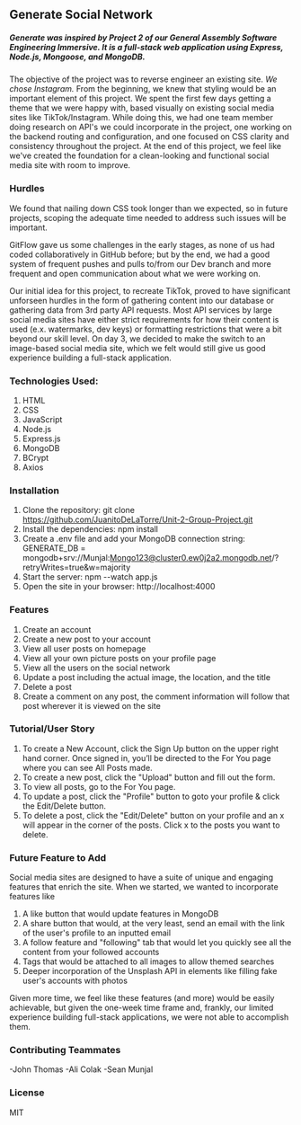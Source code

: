 ## Generate Social Network

##### Generate was inspired by Project 2 of our General Assembly Software Engineering Immersive. It is a full-stack web application using Express, Node.js, Mongoose, and MongoDB.

The objective of the project was to reverse engineer an existing site. _We chose Instagram._ From the beginning, we knew that styling would be an important element of this project. 
We spent the first few days getting a theme that we were happy with, based visually on existing social media sites like TikTok/Instagram. While doing this, we had one team member doing
research on API's we could incorporate in the project, one working on the backend routing and configuration, and one focused on CSS clarity and consistency throughout the project.
At the end of this project, we feel like we've created the foundation for a clean-looking and functional social media site with room to improve.

### Hurdles

We found that nailing down CSS took longer than we expected, so in future projects, scoping the adequate time needed to address such issues will be important. 

GitFlow gave us some challenges in the early stages, as none of us had coded collaboratively in GitHub before; but by the end, we had a good system of frequent pushes and pulls to/from our Dev branch and more frequent and open communication about what we were working on.

Our initial idea for this project, to recreate TikTok, proved to have significant unforseen hurdles in the form of gathering content into our database or gathering data from 3rd party API requests. Most API services by large
social media sites have either strict requirements for how their content is used (e.x. watermarks, dev keys) or formatting restrictions that were a bit beyond our skill level. On day 3, we decided to make the switch to an image-based social media site,
which we felt would still give us good experience building a full-stack application.


### Technologies Used:
1. HTML
2. CSS
3. JavaScript
4. Node.js
5. Express.js
6. MongoDB
7. BCrypt
8. Axios


### Installation
1. Clone the repository: git clone https://github.com/JuanitoDeLaTorre/Unit-2-Group-Project.git
2. Install the dependencies: npm install
3. Create a .env file and add your MongoDB connection string: GENERATE_DB = mongodb+srv://Munjal:Mongo123@cluster0.ew0j2a2.mongodb.net/?retryWrites=true&w=majority
4. Start the server: npm --watch app.js
5. Open the site in your browser: http://localhost:4000


### Features
1. Create an account
2. Create a new post to your account
3. View all user posts on homepage
4. View all your own picture posts on your profile page
5. View all the users on the social network
6. Update a post including the actual image, the location, and the title
7. Delete a post
8. Create a comment on any post, the comment information will follow that post wherever it is viewed on the site


### Tutorial/User Story
1. To create a New Account, click the Sign Up button on the upper right hand corner. 
Once signed in, you’ll be directed to the For You page where you can see All Posts made.
2. To create a new post, click the "Upload" button and fill out the form.
3. To view all posts, go to the For You page.
4. To update a post, click the "Profile" button to goto your profile & click the Edit/Delete button. 
5. To delete a post, click the "Edit/Delete" button on your profile and an x will appear in the corner of the posts. Click x to the posts you want to delete.

### Future Feature to Add
Social media sites are designed to have a suite of unique and engaging features that enrich the site. When we started, we wanted to incorporate features like
1. A like button that would update features in MongoDB
2. A share button that would, at the very least, send an email with the link of the user's profile to an inputted email
3. A follow feature and "following" tab that would let you quickly see all the content from your followed accounts
4. Tags that would be attached to all images to allow themed searches
5. Deeper incorporation of the Unsplash API in elements like filling fake user's accounts with photos

Given more time, we feel like these features (and more) would be easily achievable, but given the one-week time frame and, frankly, our limited experience building full-stack applications, we were not able to accomplish them.


### Contributing Teammates
-John Thomas
-Ali Colak
-Sean Munjal


### License
MIT
